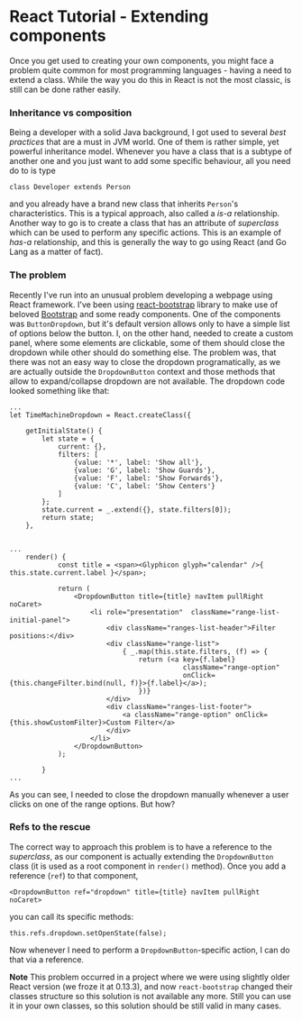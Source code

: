 # React Tutorial - Extending components

Once you get used to creating your own components, you might face a problem quite common for most programming languages - having a need to extend a class. While the way you do this in React is not the most classic, is still can be done rather easily.

### Inheritance vs composition

Being a developer with a solid Java background, I got used to several _best practices_ that are a must in JVM world. One of them is rather simple, yet powerful inheritance model. Whenever you have a class that is a subtype of another one and you just want to add some specific behaviour, all you need do to is type

    class Developer extends Person

and you already have a brand new class that inherits `Person`'s characteristics. This is a typical approach, also called a _is-a_ relationship. Another way to go is to create a class that has an attribute of _superclass_ which can be used to perform any specific actions. This is an example of _has-a_ relationship, and this is generally the way to go using React (and Go Lang as a matter of fact).

### The problem

Recently I've run into an unusual problem developing a webpage using React framework. I've been using [react-bootstrap](https://react-bootstrap.github.io/) library to make use of beloved [Bootstrap](http://getbootstrap.com/) and some ready components. One of the components was `ButtonDropdown`, but it's default version allows only to have a simple list of options below the button. I, on the other hand, needed to create a custom panel, where some elements are clickable, some of them should close the dropdown while other should do something else. The problem was, that there was not an easy way to close the dropdown programatically, as we are actually outside the `DropdownButton` context and those methods that allow to expand/collapse dropdown are not available. The dropdown code looked something like that:

    ...
    let TimeMachineDropdown = React.createClass({

        getInitialState() {
            let state = {
                current: {},
                filters: [
                    {value: '*', label: 'Show all'},
                    {value: 'G', label: 'Show Guards'},
                    {value: 'F', label: 'Show Forwards'},
                    {value: 'C', label: 'Show Centers'}
                ]
            };
            state.current = _.extend({}, state.filters[0]);
            return state;
        },


    ...
        render() {
                const title = <span><Glyphicon glyph="calendar" />{ this.state.current.label }</span>;

                return (
                    <DropdownButton title={title} navItem pullRight noCaret>
                        <li role="presentation"  className="range-list-initial-panel">
                            <div className="ranges-list-header">Filter positions:</div>
                            <div className="range-list">
                                { _.map(this.state.filters, (f) => {
                                    return (<a key={f.label}
                                               className="range-option"
                                               onClick={this.changeFilter.bind(null, f)}>{f.label}</a>);
                                    })}
                            </div>
                            <div className="ranges-list-footer">
                                <a className="range-option" onClick={this.showCustomFilter}>Custom Filter</a>
                            </div>
                        </li>
                    </DropdownButton>
                );

            }
    ...


 As you can see, I needed to close the dropdown manually whenever a user clicks on one of the range options. But how?

### Refs to the rescue

The correct way to approach this problem is to have a reference to the _superclass_, as our component is actually extending the `DropdownButton` class (it is used as a root component in `render()` method). Once you add a reference (`ref`) to that component,

    <DropdownButton ref="dropdown" title={title} navItem pullRight noCaret>

you can call its specific methods:

    this.refs.dropdown.setOpenState(false);

Now whenever I need to perform a `DropdownButton`-specific action, I can do that via a reference.

**Note** This problem occurred in a project where we were using slightly older React version (we froze it at 0.13.3), and now `react-bootstrap` changed their classes structure so this solution is not available any more. Still you can use it in your own classes, so this solution should be still valid in many cases.
